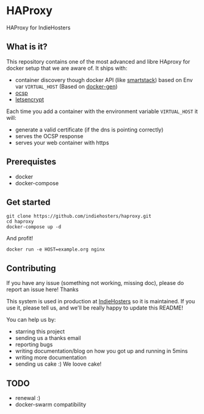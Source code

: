 # HAProxy
HAProxy for IndieHosters

## What is it?

This repository contains one of the most advanced and libre HAproxy for docker setup that we are aware of.
It ships with:
 - container discovery though docker API (like [smartstack](http://nerds.airbnb.com/smartstack-service-discovery-cloud/)) based on Env var `VIRTUAL_HOST` (Based on [docker-gen](https://github.com/jwilder/docker-gen))
 - [ocsp](https://en.wikipedia.org/wiki/Online_Certificate_Status_Protocol)
 - [letsencrypt](https://letsencrypt.org/)

Each time you add a container with the environment variable `VIRTUAL_HOST` it will:
 - generate a valid certificate (if the dns is pointing correctly)
 - serves the OCSP response
 - serves your web container with https

## Prerequistes

 - docker
 - docker-compose

## Get started

```
git clone https://github.com/indiehosters/haproxy.git
cd haproxy
docker-compose up -d
```

And profit!

```
docker run -e HOST=example.org nginx
```

## Contributing

If you have any issue (something not working, missing doc), please do report an issue here! Thanks

This system is used in production at [IndieHosters](https://indiehosters.net/) so it is maintained. If you use it, please tell us, and we'll be really happy to update this README!

You can help us by:
 - starring this project
 - sending us a thanks email
 - reporting bugs
 - writing documentation/blog on how you got up and running in 5mins
 - writing more documentation
 - sending us cake :) We loove cake!

## TODO

 - renewal :)
 - docker-swarm compatibility
